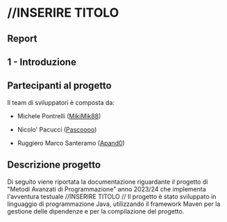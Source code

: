 # //INSERIRE TITOLO

## Report

## 1 - Introduzione

## Partecipanti al progetto

Il team di sviluppatori è composta da:
+ Michele Pontrelli ([MikiMik88](https://github.com/MikiMik88))


+ Nicolo' Pacucci ([Pascoooo](https://github.com/Pascoooo))
<!-- 
<div style="text-align: left">
    <img src="img/Foto_Nicolo.jpg" width="150"/>
</div>
-->
+ Ruggiero Marco Santeramo ([Apand0](https://github.com/Apand0))
<!-- 
<div style="text-align: left">
    <img src="img/Foto_Marco.jpg" width="130"/>
</div>
-->
## Descrizione progetto

Di seguito viene riportata la documentazione riguardante il progetto di "Metodi Avanzati di Programmazione"
anno 2023/24 che implementa l'avventura testuale //INSERIRE TITOLO
//
Il progetto è stato sviluppato in linguaggio di programmazione Java,
utilizzando il framework Maven per la gestione delle dipendenze e per la compilazione del progetto.